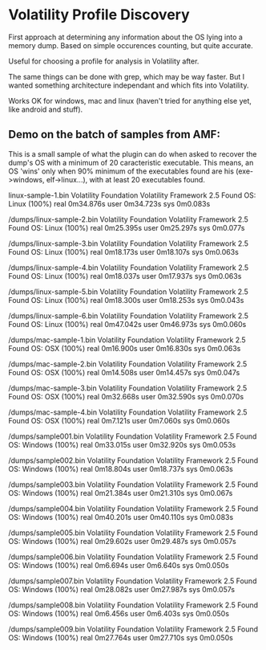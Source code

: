 Volatility Profile Discovery
============================

First approach at determining any information about the OS lying into a memory
dump. Based on simple occurences counting, but quite accurate.

Useful for choosing a profile for analysis in Volatility after.

The same things can be done with grep, which may be way faster. But I wanted
something architecture independant and which fits into Volatility.

Works OK for windows, mac and linux (haven't tried for anything else yet, like
android and stuff).

## Demo on the batch of samples from AMF:

This is a small sample of what the plugin can do when asked to recover the dump's
OS with a minimum of 20 caracteristic executable. This means, an OS 'wins' only
when 90% minimum of the executables found are his (exe->windows, elf->linux...),
with at least 20 executables found.

linux-sample-1.bin
Volatility Foundation Volatility Framework 2.5
Found OS: Linux (100%)
real	0m34.876s
user	0m34.723s
sys	0m0.083s

/dumps/linux-sample-2.bin
Volatility Foundation Volatility Framework 2.5
Found OS: Linux (100%)
real	0m25.395s
user	0m25.297s
sys	0m0.077s

/dumps/linux-sample-3.bin
Volatility Foundation Volatility Framework 2.5
Found OS: Linux (100%)
real	0m18.173s
user	0m18.107s
sys	0m0.063s

/dumps/linux-sample-4.bin
Volatility Foundation Volatility Framework 2.5
Found OS: Linux (100%)
real	0m18.037s
user	0m17.937s
sys	0m0.063s

/dumps/linux-sample-5.bin
Volatility Foundation Volatility Framework 2.5
Found OS: Linux (100%)
real	0m18.300s
user	0m18.253s
sys	0m0.043s

/dumps/linux-sample-6.bin
Volatility Foundation Volatility Framework 2.5
Found OS: Linux (100%)
real	0m47.042s
user	0m46.973s
sys	0m0.060s

/dumps/mac-sample-1.bin
Volatility Foundation Volatility Framework 2.5
Found OS: OSX (100%)
real	0m16.900s
user	0m16.830s
sys	0m0.063s

/dumps/mac-sample-2.bin
Volatility Foundation Volatility Framework 2.5
Found OS: OSX (100%)
real	0m14.508s
user	0m14.457s
sys	0m0.047s

/dumps/mac-sample-3.bin
Volatility Foundation Volatility Framework 2.5
Found OS: OSX (100%)
real	0m32.668s
user	0m32.590s
sys	0m0.070s

/dumps/mac-sample-4.bin
Volatility Foundation Volatility Framework 2.5
Found OS: OSX (100%)
real	0m7.121s
user	0m7.060s
sys	0m0.060s

/dumps/sample001.bin
Volatility Foundation Volatility Framework 2.5
Found OS: Windows (100%)
real	0m33.015s
user	0m32.920s
sys	0m0.053s

/dumps/sample002.bin
Volatility Foundation Volatility Framework 2.5
Found OS: Windows (100%)
real	0m18.804s
user	0m18.737s
sys	0m0.063s

/dumps/sample003.bin
Volatility Foundation Volatility Framework 2.5
Found OS: Windows (100%)
real	0m21.384s
user	0m21.310s
sys	0m0.067s

/dumps/sample004.bin
Volatility Foundation Volatility Framework 2.5
Found OS: Windows (100%)
real	0m40.201s
user	0m40.110s
sys	0m0.083s

/dumps/sample005.bin
Volatility Foundation Volatility Framework 2.5
Found OS: Windows (100%)
real	0m29.602s
user	0m29.487s
sys	0m0.057s

/dumps/sample006.bin
Volatility Foundation Volatility Framework 2.5
Found OS: Windows (100%)
real	0m6.694s
user	0m6.640s
sys	0m0.050s

/dumps/sample007.bin
Volatility Foundation Volatility Framework 2.5
Found OS: Windows (100%)
real	0m28.082s
user	0m27.987s
sys	0m0.057s

/dumps/sample008.bin
Volatility Foundation Volatility Framework 2.5
Found OS: Windows (100%)
real	0m6.456s
user	0m6.403s
sys	0m0.050s

/dumps/sample009.bin
Volatility Foundation Volatility Framework 2.5
Found OS: Windows (100%)
real	0m27.764s
user	0m27.710s
sys	0m0.050s
